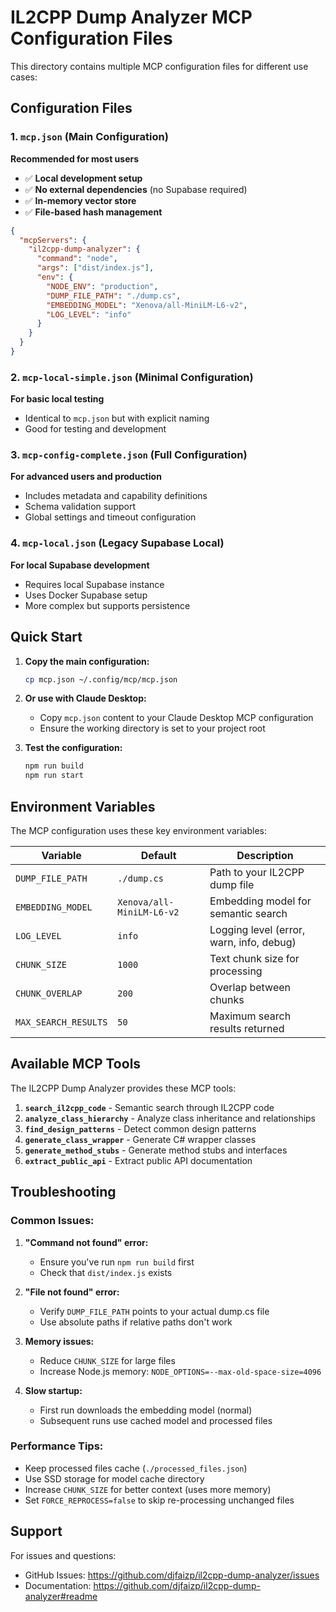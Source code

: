 # IL2CPP Dump Analyzer MCP Configuration Files

This directory contains multiple MCP configuration files for different use cases:

## Configuration Files

### 1. `mcp.json` (Main Configuration)
**Recommended for most users**
- ✅ **Local development setup**
- ✅ **No external dependencies** (no Supabase required)
- ✅ **In-memory vector store**
- ✅ **File-based hash management**

```json
{
  "mcpServers": {
    "il2cpp-dump-analyzer": {
      "command": "node",
      "args": ["dist/index.js"],
      "env": {
        "NODE_ENV": "production",
        "DUMP_FILE_PATH": "./dump.cs",
        "EMBEDDING_MODEL": "Xenova/all-MiniLM-L6-v2",
        "LOG_LEVEL": "info"
      }
    }
  }
}
```

### 2. `mcp-local-simple.json` (Minimal Configuration)
**For basic local testing**
- Identical to `mcp.json` but with explicit naming
- Good for testing and development

### 3. `mcp-config-complete.json` (Full Configuration)
**For advanced users and production**
- Includes metadata and capability definitions
- Schema validation support
- Global settings and timeout configuration

### 4. `mcp-local.json` (Legacy Supabase Local)
**For local Supabase development**
- Requires local Supabase instance
- Uses Docker Supabase setup
- More complex but supports persistence

## Quick Start

1. **Copy the main configuration:**
   ```bash
   cp mcp.json ~/.config/mcp/mcp.json
   ```

2. **Or use with Claude Desktop:**
   - Copy `mcp.json` content to your Claude Desktop MCP configuration
   - Ensure the working directory is set to your project root

3. **Test the configuration:**
   ```bash
   npm run build
   npm run start
   ```

## Environment Variables

The MCP configuration uses these key environment variables:

| Variable | Default | Description |
|----------|---------|-------------|
| `DUMP_FILE_PATH` | `./dump.cs` | Path to your IL2CPP dump file |
| `EMBEDDING_MODEL` | `Xenova/all-MiniLM-L6-v2` | Embedding model for semantic search |
| `LOG_LEVEL` | `info` | Logging level (error, warn, info, debug) |
| `CHUNK_SIZE` | `1000` | Text chunk size for processing |
| `CHUNK_OVERLAP` | `200` | Overlap between chunks |
| `MAX_SEARCH_RESULTS` | `50` | Maximum search results returned |

## Available MCP Tools

The IL2CPP Dump Analyzer provides these MCP tools:

1. **`search_il2cpp_code`** - Semantic search through IL2CPP code
2. **`analyze_class_hierarchy`** - Analyze class inheritance and relationships
3. **`find_design_patterns`** - Detect common design patterns
4. **`generate_class_wrapper`** - Generate C# wrapper classes
5. **`generate_method_stubs`** - Generate method stubs and interfaces
6. **`extract_public_api`** - Extract public API documentation

## Troubleshooting

### Common Issues:

1. **"Command not found" error:**
   - Ensure you've run `npm run build` first
   - Check that `dist/index.js` exists

2. **"File not found" error:**
   - Verify `DUMP_FILE_PATH` points to your actual dump.cs file
   - Use absolute paths if relative paths don't work

3. **Memory issues:**
   - Reduce `CHUNK_SIZE` for large files
   - Increase Node.js memory: `NODE_OPTIONS=--max-old-space-size=4096`

4. **Slow startup:**
   - First run downloads the embedding model (normal)
   - Subsequent runs use cached model and processed files

### Performance Tips:

- Keep processed files cache (`./processed_files.json`)
- Use SSD storage for model cache directory
- Increase `CHUNK_SIZE` for better context (uses more memory)
- Set `FORCE_REPROCESS=false` to skip re-processing unchanged files

## Support

For issues and questions:
- GitHub Issues: https://github.com/djfaizp/il2cpp-dump-analyzer/issues
- Documentation: https://github.com/djfaizp/il2cpp-dump-analyzer#readme
